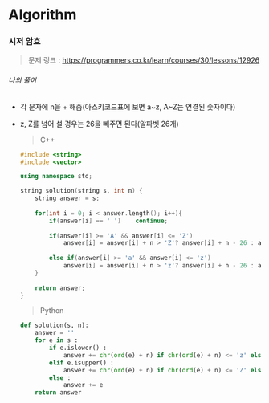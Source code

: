 # Algorithm

### 시저 암호

> 문제 링크 : https://programmers.co.kr/learn/courses/30/lessons/12926



###### 나의 풀이

* 각 문자에 n을 + 해줌(아스키코드표에 보면 a~z, A~Z는 연결된 숫자이다)

* z, Z를 넘어 설 경우는 26을 빼주면 된다(알파벳 26개)

  
  
  > C++
  
  ```c++
  #include <string>
  #include <vector>
  
  using namespace std;
  
  string solution(string s, int n) {
      string answer = s;
      
      for(int i = 0; i < answer.length(); i++){
          if(answer[i] == ' ')    continue;
          
          if(answer[i] >= 'A' && answer[i] <= 'Z')
              answer[i] = answer[i] + n > 'Z'? answer[i] + n - 26 : answer[i] + n;
          
          else if(answer[i] >= 'a' && answer[i] <= 'z')
              answer[i] = answer[i] + n > 'z'? answer[i] + n - 26 : answer[i] + n;
      }
      
      return answer;
  }
  ```
  
  
  
  > Python
  
  ```python
  def solution(s, n):
      answer = ''
      for e in s :
          if e.islower() :
              answer += chr(ord(e) + n) if chr(ord(e) + n) <= 'z' else chr(ord(e) + n - 26) 
          elif e.isupper() :
              answer += chr(ord(e) + n) if chr(ord(e) + n) <= 'Z' else chr(ord(e) + n - 26)
          else : 
              answer += e
      return answer
  ```
  
  